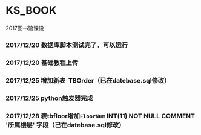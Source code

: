 # KS_BOOK
2017图书馆课设
### 2017/12/20 数据库脚本测试完了，可以运行
### 2017/12/20 基础教程上传
### 2017/12/25 增加新表  **TBOrder**（已在datebase.sql修改）
### 2017/12/25 python触发器完成
### 2017/12/28 表tbfloor增加`FloorNum` INT(11) NOT NULL COMMENT '所属楼层' 字段（已在datebase.sql修改）
